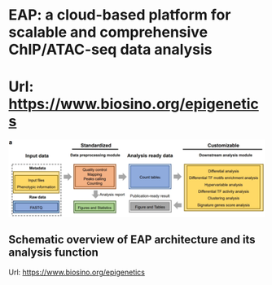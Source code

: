 # EAP: a cloud-based platform for scalable and comprehensive ChIP/ATAC-seq data analysis
# Url: https://www.biosino.org/epigenetics

![workflow](https://github.com/haojiechen94/EAP/blob/main/images/a.png)

## Schematic overview of EAP architecture and its analysis function

Url: https://www.biosino.org/epigenetics

